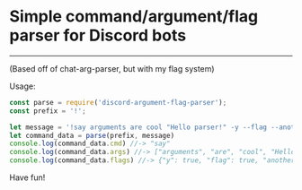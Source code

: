 # Simple command/argument/flag parser for Discord bots
---
(Based off of chat-arg-parser, but with my flag system)

Usage:
```js
const parse = require('discord-argument-flag-parser');
const prefix = '!';

let message = '!say arguments are cool "Hello parser!" -y --flag --anotherflag:value "--somanyflags:are cool"'
let command_data = parse(prefix, message)
console.log(command_data.cmd) //-> "say"
console.log(command_data.args) //-> ["arguments", "are", "cool", "Hello parser!"]
console.log(command_data.flags) //-> {"y": true, "flag": true, "anotherflag": "value", "somanyflags": "are cool"}
```
Have fun!